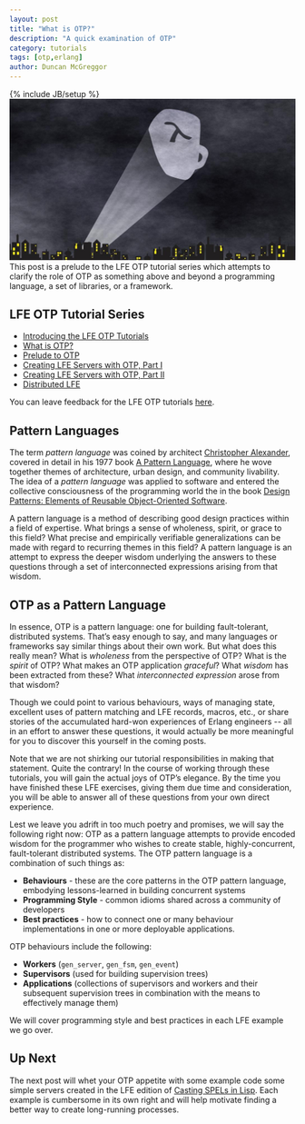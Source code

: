 ```yaml
---
layout: post
title: "What is OTP?"
description: "A quick examination of OTP"
category: tutorials
tags: [otp,erlang]
author: Duncan McGreggor
---
```

{% include JB/setup %}
<a href="/assets/images/posts/LFE-signal.jpg"><img class="right thumb" src="/assets/images/posts/LFE-signal.jpg" /></a>This post is a prelude to the LFE OTP tutorial series which attempts to clarify the role of OTP as something above and beyond a programming language, a set of libraries, or a framework.


## LFE OTP Tutorial Series

* [Introducing the LFE OTP Tutorials](/tutorials/2015/05/23/1720-new-series-lfe-otp-tutorials/)
* [What is OTP?](/tutorials/2015/05/24/1808-what-is-otp/)
* [Prelude to OTP](/tutorials/2015/05/25/0929-prelude-to-otp/)
* [Creating LFE Servers with OTP, Part I](/tutorials/2015/05/26/1112-creating-servers-with-the-gen_server-behaviour/)
* [Creating LFE Servers with OTP, Part II](/tutorials/2015/05/28/1008-creating-servers-with-the-gen_server-behaviour-ii/)
* [Distributed LFE](/tutorials/2015/09/18/1604-distributed-lfe/)

You can leave feedback for the LFE OTP tutorials
[here](https://github.com/lfe/blog/issues/7).


## Pattern Languages

The term *pattern language* was coined by architect
[Christopher Alexander](http://en.wikipedia.org/wiki/Christopher_Alexander),
covered in detail in his 1977 book
[A Pattern Language](http://www.amazon.com/dp/0195019199),
where he wove together themes of architecture, urban design, and community
livability. The idea of a *pattern language* was applied to software and
entered the collective consciousness of the programming world the in the book
[Design Patterns: Elements of Reusable Object-Oriented Software](http://www.amazon.com/dp/0201633612).

A pattern language is a method of describing good design practices within a
field of expertise.  What brings a sense of wholeness, spirit, or grace to this
field? What precise and empirically verifiable generalizations can be made with
regard to recurring themes in this field? A pattern language is an attempt to
express the deeper wisdom underlying the answers to these questions through a
set of interconnected expressions arising from that wisdom.


## OTP as a Pattern Language

In essence, OTP is a pattern language: one for building fault-tolerant,
distributed systems. That’s easy enough to say, and many languages or
frameworks say similar things about their own work. But what does this really
mean? What is *wholeness* from the perspective of OTP? What is the *spirit* of
OTP?  What makes an OTP application *graceful*? What *wisdom* has been
extracted from these? What *interconnected expression* arose from that wisdom?

Though we could point to various behaviours, ways of managing state, excellent
uses of pattern matching and LFE records, macros, etc., or share stories of the
accumulated hard-won experiences of Erlang engineers -- all in an effort to
answer these questions, it would actually be more meaningful for you to
discover this yourself in the coming posts.

Note that we are not shirking our tutorial responsibilities in making that
statement. Quite the contrary! In the course of working through these
tutorials, you will gain the actual joys of OTP’s elegance. By the time you
have finished these LFE exercises, giving them due time and consideration, you
will be able to answer all of these questions from your own direct experience.

Lest we leave you adrift in too much poetry and promises, we will say the
following right now: OTP as a pattern language attempts to provide encoded
wisdom for the programmer who wishes to create stable, highly-concurrent,
fault-tolerant distributed systems. The OTP pattern language is a combination
of such things as:

 * **Behaviours** - these are the core patterns in the OTP pattern language,
   embodying lessons-learned in building concurrent systems
 * **Programming Style** - common idioms shared across a community of
   developers
 * **Best practices** - how to connect one or many behaviour implementations in
   one or more deployable applications.

OTP behaviours include the following:

 * **Workers** (``gen_server``, ``gen_fsm``, ``gen_event``)
 * **Supervisors** (used for building supervision trees)
 * **Applications** (collections of supervisors and workers and their
   subsequent supervision trees in combination with the means to effectively
   manage them)

We will cover programming style and best practices in each LFE example we go
over.


## Up Next

The next post will whet your OTP appetite with some example code some simple
servers created in the LFE edition of
[Casting SPELs in Lisp](http://lfe.gitbooks.io/casting-spels/content/book/part7/README.html).
Each example is cumbersome in its own right and will help motivate finding a
better way to create long-running processes.


